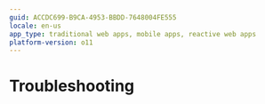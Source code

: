```yaml
---
guid: ACCDC699-B9CA-4953-BBDD-7648004FE555
locale: en-us
app_type: traditional web apps, mobile apps, reactive web apps
platform-version: o11
---
```


# Troubleshooting
